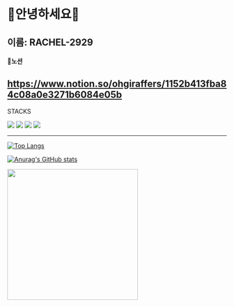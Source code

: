 # 🎈안녕하세요🎈
**이름: RACHEL-2929**
---
#### 🎁노션
https://www.notion.so/ohgiraffers/1152b413fba84c08a0e3271b6084e05b
---
STACKS  

<img src="https://img.shields.io/badge/java-007396?style=for-the-badge&logo=java&logoColor=white">
<img src="https://img.shields.io/badge/html5-E34F26?style=for-the-badge&logo=html5&logoColor=white">
<img src="https://img.shields.io/badge/javascript-F7DF1E?style=for-the-badge&logo=javascript&logoColor=black">
<img src="https://img.shields.io/badge/github-181717?style=for-the-badge&logo=github&logoColor=white">
  
---

[![Top Langs](https://github-readme-stats.vercel.app/api/top-langs/?username=RACHEL-2929)](https://github.com/anuraghazra/github-readme-stats)

[![Anurag's GitHub stats](https://github-readme-stats.vercel.app/api?username=RACHEL-2929)](https://github.com/anuraghazra/github-readme-stats)

 <img src = "https://image.fmkorea.com/files/attach/new3/20230128/486616/3794897188/5441149598/e5c0be206d1d5fec4cc085fdcaddcb54.png" width="300" height="300">
